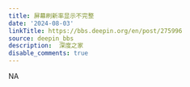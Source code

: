 ```yaml
---
title: 屏幕刷新率显示不完整
date: '2024-08-03'
linkTitle: https://bbs.deepin.org/en/post/275996
source: deepin_bbs
description:  深度之家 
disable_comments: true
---
```

NA
